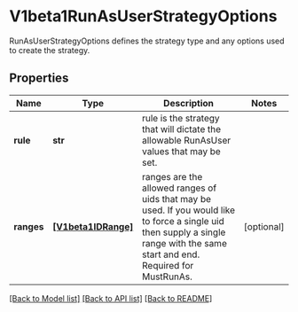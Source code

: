 # V1beta1RunAsUserStrategyOptions

RunAsUserStrategyOptions defines the strategy type and any options used to create the strategy.

## Properties
Name | Type | Description | Notes
------------ | ------------- | ------------- | -------------
**rule** | **str** | rule is the strategy that will dictate the allowable RunAsUser values that may be set. | 
**ranges** | [**[V1beta1IDRange]**](V1beta1IDRange.md) | ranges are the allowed ranges of uids that may be used. If you would like to force a single uid then supply a single range with the same start and end. Required for MustRunAs. | [optional] 

[[Back to Model list]](../README.md#documentation-for-models) [[Back to API list]](../README.md#documentation-for-api-endpoints) [[Back to README]](../README.md)


